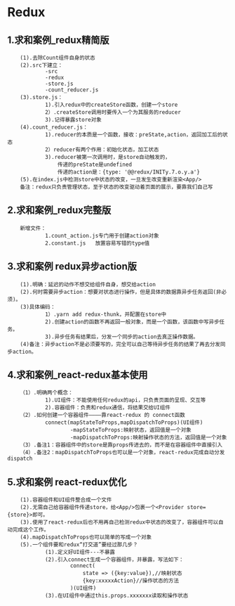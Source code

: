 # Redux

## 1.求和案例_redux精简版

        (1).去除Count组件自身的状态
        (2).src下建立：
                -src
                -redux
                -store.js
                -count_reducer.js
        (3).store.js：
                1).引入redux中的createStore函数，创建一个store
                2）.createStore调用时要传入一个为其服务的reducer
                3).记得暴露store对象
        (4).count_reducer.js：
                1).reducer的本质是一个函数，接收：preState,action，返回加工后的状态
                2）reducer有两个作用：初始化状态，加工状态
                3).reducer被第一次调用时，是store自动触发的，
                    传递的preState是undefined
                    传递的action是：{type: '@@redux/INITy.7.o.y.a'}
        (5).在index.js中检测store中状态的改变，一旦发生改变重新渲染<App/>
        备注：redux只负责管理状态，至于状态的改变驱动着页面的展示，要靠我们自己写

## 2.求和案例_redux完整版

        新增文件：
                1.count_action.js专门用于创建action对象
                2.constant.js   放置容易写错的type值 

## 3.求和案例 redux异步action版

        (1).明确：延迟的动作不想交给组件自身，想交给action
        (2).何时需要异步action：想要对状态进行操作，但是具体的数据靠异步任务返回(非必须)。
        (3)具体编码：
                1）.yarn add redux-thunk，并配置在store中
                2).创建action的函数不再返回一般对象，而是一个函数，该函数中写异步任务。
                3).异步任务有结果后，分发一个同步的action去真正操作数据。
        (4)备注：异步action不是必须要写的，完全可以自己等待异步任务的结果了再去分发同步action。

## 4.求和案例_react-redux基本使用

        （1）.明确两个概念：
                1).UI组件：不能使用任何redux的api，只负责页面的呈现、交互等
                2).容器组件：负责和redux通信，将结果交给UI组件
        （2）.如何创建一个容器组件————靠react-redux 的 connect函数
                connect(mapStateToProps,mapDispatchToProps)(UI组件)
                        -mapStateToProps:映射状态，返回值是一个对象
                        -mapDispatchToProps:映射操作状态的方法，返回值是一个对象
        （3）.备注1：容器组件中的store是靠props传进去的，而不是在容器组件中直接引入
        （4）.备注2：mapDispatchToProps也可以是一个对象，react-redux完成自动分发dispatch

## 5.求和案例 react-redux优化

        (1).容器组件和UI组件整合成一个文件
        (2).无需自己给容器组件传递store，给<App/>包裹一个<Provider store={store}>即可。
        (3).使用了react-redux后也不用再自己检测redux中状态的改变了，容器组件可以自动完成这个工作。
        (4).mapDispatchToProps也可以简单的写成一个对象
        (5).一个组件要和redux“打交道”要经过那几步？
                (1).定义好UI组件---不暴露
                (2).引入connect生成一个容器组件，并暴露，写法如下：
                        connect(
                            state => ({key:value}),//映射状态
                            {key:xxxxxAction}//操作状态的方法
                        )(UI组件)
                (3).在UI组件中通过this.props.xxxxxxx读取和操作状态
